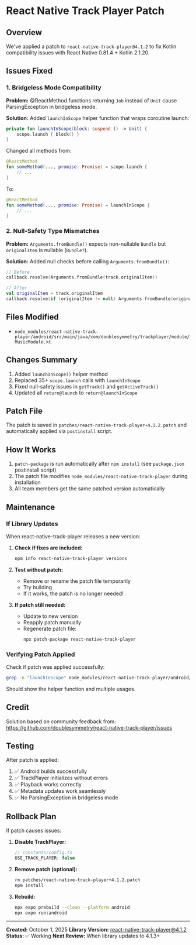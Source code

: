 # React Native Track Player Patch

## Overview
We've applied a patch to `react-native-track-player@4.1.2` to fix Kotlin compatibility issues with React Native 0.81.4 + Kotlin 2.1.20.

## Issues Fixed

### 1. Bridgeless Mode Compatibility
**Problem:** @ReactMethod functions returning `Job` instead of `Unit` cause ParsingException in bridgeless mode.

**Solution:** Added `launchInScope` helper function that wraps coroutine launch:

```kotlin
private fun launchInScope(block: suspend () -> Unit) {
    scope.launch { block() }
}
```

Changed all methods from:
```kotlin
@ReactMethod
fun someMethod(..., promise: Promise) = scope.launch {
    // ...
}
```

To:
```kotlin
@ReactMethod
fun someMethod(..., promise: Promise) = launchInScope {
    // ...
}
```

### 2. Null-Safety Type Mismatches
**Problem:** `Arguments.fromBundle()` expects non-nullable `Bundle` but `originalItem` is nullable (`Bundle?`).

**Solution:** Added null checks before calling `Arguments.fromBundle()`:

```kotlin
// Before
callback.resolve(Arguments.fromBundle(track.originalItem))

// After
val originalItem = track.originalItem
callback.resolve(if (originalItem != null) Arguments.fromBundle(originalItem) else null)
```

## Files Modified
- `node_modules/react-native-track-player/android/src/main/java/com/doublesymmetry/trackplayer/module/MusicModule.kt`

## Changes Summary
1. Added `launchInScope()` helper method
2. Replaced 35+ `scope.launch` calls with `launchInScope`
3. Fixed null-safety issues in `getTrack()` and `getActiveTrack()`
4. Updated all `return@launch` to `return@launchInScope`

## Patch File
The patch is saved in `patches/react-native-track-player+4.1.2.patch` and automatically applied via `postinstall` script.

## How It Works
1. `patch-package` is run automatically after `npm install` (see `package.json` postinstall script)
2. The patch file modifies `node_modules/react-native-track-player` during installation
3. All team members get the same patched version automatically

## Maintenance

### If Library Updates
When react-native-track-player releases a new version:

1. **Check if fixes are included:**
   ```bash
   npm info react-native-track-player versions
   ```

2. **Test without patch:**
   - Remove or rename the patch file temporarily
   - Try building
   - If it works, the patch is no longer needed!

3. **If patch still needed:**
   - Update to new version
   - Reapply patch manually
   - Regenerate patch file:
     ```bash
     npx patch-package react-native-track-player
     ```

### Verifying Patch Applied
Check if patch was applied successfully:
```bash
grep -n "launchInScope" node_modules/react-native-track-player/android/src/main/java/com/doublesymmetry/trackplayer/module/MusicModule.kt
```

Should show the helper function and multiple usages.

## Credit
Solution based on community feedback from:
https://github.com/doublesymmetry/react-native-track-player/issues

## Testing
After patch is applied:
1. ✅ Android builds successfully
2. ✅ TrackPlayer initializes without errors
3. ✅ Playback works correctly
4. ✅ Metadata updates work seamlessly
5. ✅ No ParsingException in bridgeless mode

## Rollback Plan
If patch causes issues:

1. **Disable TrackPlayer:**
   ```typescript
   // constants/config.ts
   USE_TRACK_PLAYER: false
   ```

2. **Remove patch (optional):**
   ```bash
   rm patches/react-native-track-player+4.1.2.patch
   npm install
   ```

3. **Rebuild:**
   ```bash
   npx expo prebuild --clean --platform android
   npx expo run:android
   ```

---

**Created:** October 1, 2025
**Library Version:** react-native-track-player@4.1.2
**Status:** ✅ Working
**Next Review:** When library updates to 4.1.3+

